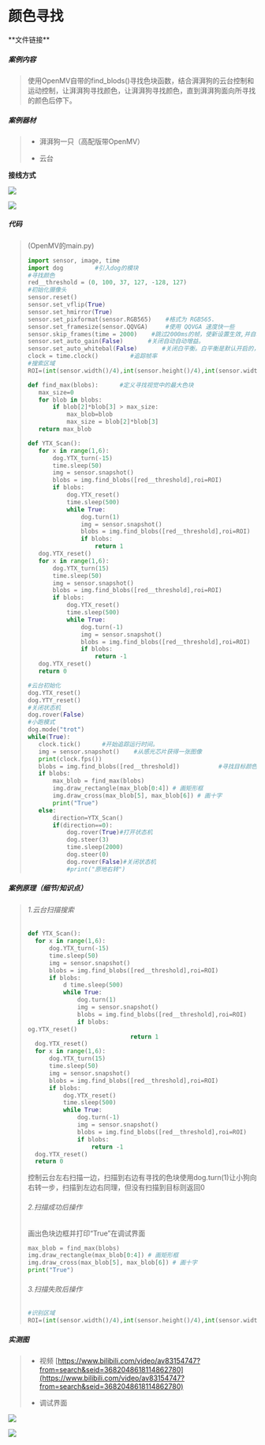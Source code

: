 # 颜色寻找

\*\*文件链接**

##### 案例内容

>​	使用OpenMV自带的find_blods()寻找色块函数，结合湃湃狗的云台控制和运动控制，让湃湃狗寻找颜色，让湃湃狗寻找颜色，直到湃湃狗面向所寻找的颜色后停下。

##### 案例器材

>* 湃湃狗一只（高配版带OpenMV）
>
>* 云台
>

**接线方式**

![](/pic/ch5/5.2.2/1.png) 

![](/pic/ch5/5.2.2/2.png) 

##### 代码

>(OpenMV的main.py)
>
>```python
>import sensor, image, time
>import dog         #引入dog的模块
>#寻找颜色
>red__threshold = (0, 100, 37, 127, -128, 127)
>#初始化摄像头
>sensor.reset()
>sensor.set_vflip(True)
>sensor.set_hmirror(True)
>sensor.set_pixformat(sensor.RGB565)    #格式为 RGB565.
>sensor.set_framesize(sensor.QQVGA)     #使用 QQVGA 速度快一些
>sensor.skip_frames(time = 2000)    #跳过2000ms的帧，使新设置生效,并自动调节白平衡
>sensor.set_auto_gain(False)       #关闭自动自动增益。
>sensor.set_auto_whitebal(False)       #关闭白平衡。白平衡是默认开启的，在颜色识别中，一定要关闭白平衡。
>clock = time.clock()         #追踪帧率
>#搜索区域
>ROI=(int(sensor.width()/4),int(sensor.height()/4),int(sensor.width()/2),int(sensor.height()/2))
>
>def find_max(blobs):      #定义寻找视觉中的最大色块
>    max_size=0
>    for blob in blobs:
>        if blob[2]*blob[3] > max_size:
>            max_blob=blob
>            max_size = blob[2]*blob[3]
>    return max_blob
>
>def YTX_Scan():
>    for x in range(1,6):
>        dog.YTX_turn(-15)
>        time.sleep(50)
>        img = sensor.snapshot()
>        blobs = img.find_blobs([red__threshold],roi=ROI)
>        if blobs:
>            dog.YTX_reset()
>            time.sleep(500)
>            while True:
>                dog.turn(1)
>                img = sensor.snapshot()
>                blobs = img.find_blobs([red__threshold],roi=ROI)
>                if blobs:
>                    return 1
>    dog.YTX_reset()
>    for x in range(1,6):
>        dog.YTX_turn(15)
>        time.sleep(50)
>        img = sensor.snapshot()
>        blobs = img.find_blobs([red__threshold],roi=ROI)
>        if blobs:
>            dog.YTX_reset()
>            time.sleep(500)
>            while True:
>                dog.turn(-1)
>                img = sensor.snapshot()
>                blobs = img.find_blobs([red__threshold],roi=ROI)
>                if blobs:
>                    return -1
>    dog.YTX_reset()
>    return 0
>
>#云台初始化
>dog.YTX_reset()
>dog.YTY_reset()
>#关闭状态机
>dog.rover(False)
>#小跑模式
>dog.mode("trot")
>while(True):
>    clock.tick()      #开始追踪运行时间。
>    img = sensor.snapshot()    #从感光芯片获得一张图像
>    print(clock.fps())
>    blobs = img.find_blobs([red__threshold])           #寻找目标颜色色块，返回目标色块对象
>    if blobs:
>        max_blob = find_max(blobs)
>        img.draw_rectangle(max_blob[0:4]) # 画矩形框
>        img.draw_cross(max_blob[5], max_blob[6]) # 画十字
>        print("True")
>    else:
>        direction=YTX_Scan()
>        if(direction==0):
>            dog.rover(True)#打开状态机
>            dog.steer(3)
>            time.sleep(2000)
>            dog.steer(0)
>            dog.rover(False)#关闭状态机
>            #print("原地右转")
>```
>

##### 案例原理（细节/知识点）

>###### 1.云台扫描搜索
>
>  ```python
>def YTX_Scan():
>    for x in range(1,6):
>        dog.YTX_turn(-15)
>        time.sleep(50)
>        img = sensor.snapshot()
>        blobs = img.find_blobs([red__threshold],roi=ROI)
>        if blobs:
>            d time.sleep(500)
>            while True:
>                dog.turn(1)
>                img = sensor.snapshot()
>                blobs = img.find_blobs([red__threshold],roi=ROI)
>                if blobs:
>og.YTX_reset()
>                               return 1
>    dog.YTX_reset()
>    for x in range(1,6):
>        dog.YTX_turn(15)
>        time.sleep(50)
>        img = sensor.snapshot()
>        blobs = img.find_blobs([red__threshold],roi=ROI)
>        if blobs:
>            dog.YTX_reset()
>            time.sleep(500)
>            while True:
>                dog.turn(-1)
>                img = sensor.snapshot()
>                blobs = img.find_blobs([red__threshold],roi=ROI)
>                if blobs:
>                    return -1
>    dog.YTX_reset()
>    return 0
>  ```
>
>​	控制云台左右扫描一边，扫描到右边有寻找的色块使用dog.turn(1)让小狗向右转一步，扫描到左边右同理，但没有扫描到目标则返回0
>
>###### 2.扫描成功后操作
>
>    画出色块边框并打印“True”在调试界面
>
>  ```python
>max_blob = find_max(blobs)
>img.draw_rectangle(max_blob[0:4]) # 画矩形框
>img.draw_cross(max_blob[5], max_blob[6]) # 画十字
>print("True")
>  ```
>
>###### 3.扫描失败后操作
>
>  ```python
>#识别区域
>ROI=(int(sensor.width()/4),int(sensor.height()/4),int(sensor.width()/2),int(sensor.height()/2))
>  ```
>

##### 实测图

>- 视频 [https://www.bilibili.com/video/av83154747?from=search&seid=3682048618114862780](https://www.bilibili.com/video/av83154747?from=search&seid=3682048618114862780)
>
>- 调试界面
>

![](/pic/ch5/5.2.2/3.png) 

![](/pic/ch5/5.2.2/4.png) 
